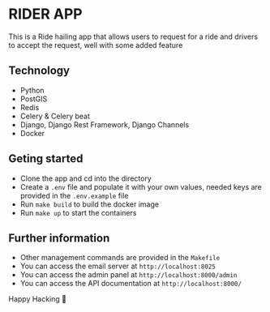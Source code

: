# RIDER APP

This is a Ride hailing app that allows users to request for a ride and drivers to accept the request, well with some added feature


## Technology
- Python
- PostGIS
- Redis
- Celery & Celery beat
- Django, Django Rest Framework, Django Channels
- Docker

## Geting started
- Clone the app and cd into the directory
- Create a `.env` file and populate it with your own values, needed keys are provided in the `.env.example` file
- Run `make build` to build the docker image
- Run `make up` to start the containers

## Further information
- Other management commands are provided in the `Makefile`
- You can access the email server at `http://localhost:8025`
- You can access the admin panel at `http://localhost:8000/admin`
- You can access the API documentation at `http://localhost:8000/`


Happy Hacking  🚀
